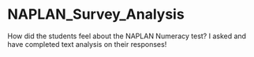 # NAPLAN_Survey_Analysis
How did the students feel about the NAPLAN Numeracy test? I asked and have completed text analysis on their responses!
